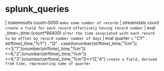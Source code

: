 # splunk_queries


| makeresults count=5000  ``` make some number of records ```
| streamstats count ``` create a field for each record effectively having record number ```
| eval _time=_time-(count*86400) ``` alter the time associated with each record to be offset by record number number of days ```
| eval quarter = "CY" . strftime(_time,"%Y") . "Q" . case(tonumber(strftime(_time,"%m"))<=3,"1",tonumber(strftime(_time,"%m"))<=6,"2",tonumber(strftime(_time,"%m"))<=9,"3",tonumber(strftime(_time,"%m"))<=12,"4") ``` create a field, derived from time, representing name of quarter ```

